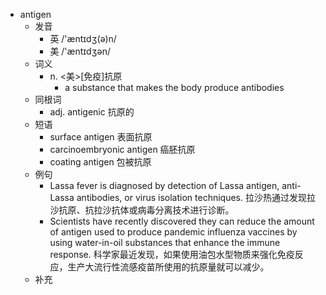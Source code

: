 - antigen
  - 发音
    - 英 /'æntɪdʒ(ə)n/
    - 美 /'æntɪdʒən/
  - 词义
    - n. <美>[免疫]抗原
      - a substance that makes the body produce  antibodies 
  - 同根词
    - adj. antigenic 抗原的
  - 短语
    - surface antigen 表面抗原
    - carcinoembryonic antigen 癌胚抗原
    - coating antigen 包被抗原
  - 例句
    - Lassa fever is diagnosed by detection of Lassa antigen, anti-Lassa antibodies, or virus isolation techniques. 拉沙热通过发现拉沙抗原、抗拉沙抗体或病毒分离技术进行诊断。
    - Scientists have recently discovered they can reduce the amount of antigen used to produce pandemic influenza vaccines by using water-in-oil substances that enhance the immune response. 科学家最近发现，如果使用油包水型物质来强化免疫反应，生产大流行性流感疫苗所使用的抗原量就可以减少。
  - 补充